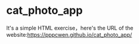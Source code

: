 # cat_photo_app
It's a simple HTML exercise，here's the URL of the website:https://pppcwen.github.io/cat_photo_app/
